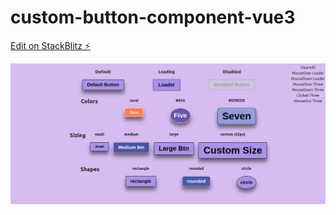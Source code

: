# custom-button-component-vue3

[Edit on StackBlitz ⚡️](https://stackblitz.com/edit/buttons-vue3)

![Preview](https://github.com/piyush-multiplexer/custom-button-component-vue3/blob/main/BtnCompo.png)
